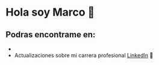 # Hola soy Marco 👋

## Podras encontrame en: 
- 
- Actualizaciones sobre mi carrera profesional <a href="https://www.linkedin.com/in/marcollapapasca/">LinkedIn</a> 💼
